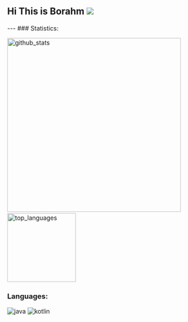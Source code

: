 <h2> Hi This is Borahm <img src="https://media.giphy.com/media/hvRJCLFzcasrR4ia7z/giphy.gif/ width="24px"> </h2>
---
### Statistics:
<p align="left">
  <img alt="github_stats" src="https://github-readme-stats.vercel.app/api?username=bky373&show_icons=true&theme=dracula" width="400"/> &nbsp;
  <img alt="top_languages" src="https://github-readme-stats.vercel.app/api/top-langs/?username=bky373&layout=compact&theme=dracula" height="158">
</p>
  
### Languages: 
<p>
  <img alt="java" src="https://img.shields.io/badge/-Java-f1ff73?style=flat-square&logo=java&logoColor=black" />
  <img alt="kotlin" src="https://img.shields.io/badge/-Kotlin-73dcff?style=flat-square&logo=kotlin" />
</p>

<!--
Here are some ideas to get you started:

- 🔭 I’m currently working on ...
- 🌱 I’m currently learning ...
- 👯 I’m looking to collaborate on ...
- 🤔 I’m looking for help with ...
- 💬 Ask me about ...
- 📫 How to reach me: ...
- 😄 Pronouns: ...
- ⚡ Fun fact: ...
-->
